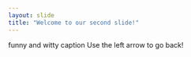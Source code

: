 ```yaml
---
layout: slide
title: "Welcome to our second slide!"
---
```

funny and witty caption
Use the left arrow to go back!
